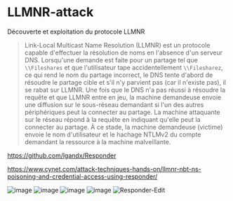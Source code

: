 # LLMNR-attack
Découverte et exploitation du protocole LLMNR

>Link-Local Multicast Name Resolution (LLMNR) est un protocole capable d'effectuer la résolution de noms en l'absence d'un serveur DNS. Lorsqu'une demande est faite pour un partage tel que `\\Fileshares` et que l'utilisateur tape accidentellement `\\Filesharez`, ce qui rend le nom du partage incorrect, le DNS tente d'abord de résoudre le partage cible et s'il n'y parvient pas (car il n'existe pas), il se rabat sur LLMNR.
Une fois que le DNS n'a pas réussi à résoudre la requête et que LLMNR entre en jeu, la machine demandeuse envoie une diffusion sur le sous-réseau demandant si l'un des autres périphériques peut la connecter au partage. La machine attaquante sur le réseau répond à la requête en indiquant qu'elle peut la connecter au partage. À ce stade, la machine demandeuse (victime) envoie le nom d'utilisateur et le hachage NTLMv2 du compte demandant la ressource à la machine malveillante.

https://github.com/lgandx/Responder

https://www.cynet.com/attack-techniques-hands-on/llmnr-nbt-ns-poisoning-and-credential-access-using-responder/

![image](https://user-images.githubusercontent.com/83721477/150578911-fb890914-8b91-4a75-a363-eff19a8aa559.png)
![image](https://user-images.githubusercontent.com/83721477/150578947-38ab83a8-8906-48c2-9329-8530d78170ff.png)
![image](https://user-images.githubusercontent.com/83721477/150577784-f74b1e0c-ef6f-426e-be3d-e260ebb7878f.png)
![image](https://user-images.githubusercontent.com/83721477/150579004-d8fe516d-3de3-4fad-8250-cc297af2f491.png)
![Responder-Edit](https://user-images.githubusercontent.com/83721477/150579450-b9d6807d-8680-4ff9-be10-d91c02c7338b.gif)
